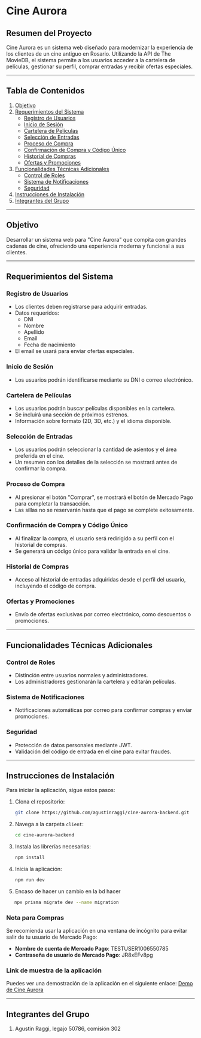 # Cine Aurora

## Resumen del Proyecto

Cine Aurora es un sistema web diseñado para modernizar la experiencia de los clientes de un cine antiguo en Rosario. Utilizando la API de The MovieDB, el sistema permite a los usuarios acceder a la cartelera de películas, gestionar su perfil, comprar entradas y recibir ofertas especiales.

---

## Tabla de Contenidos

1. [Objetivo](#objetivo)
2. [Requerimientos del Sistema](#requerimientos-del-sistema)
   - [Registro de Usuarios](#registro-de-usuarios)
   - [Inicio de Sesión](#inicio-de-sesión)
   - [Cartelera de Películas](#cartelera-de-películas)
   - [Selección de Entradas](#selección-de-entradas)
   - [Proceso de Compra](#proceso-de-compra)
   - [Confirmación de Compra y Código Único](#confirmación-de-compra-y-código-único)
   - [Historial de Compras](#historial-de-compras)
   - [Ofertas y Promociones](#ofertas-y-promociones)
3. [Funcionalidades Técnicas Adicionales](#funcionalidades-técnicas-adicionales)
   - [Control de Roles](#control-de-roles)
   - [Sistema de Notificaciones](#sistema-de-notificaciones)
   - [Seguridad](#seguridad)
4. [Instrucciones de Instalación](#instrucciones-de-instalación)
5. [Integrantes del Grupo](#integrantes-del-grupo)

---

## Objetivo

Desarrollar un sistema web para "Cine Aurora" que compita con grandes cadenas de cine, ofreciendo una experiencia moderna y funcional a sus clientes.

---

## Requerimientos del Sistema

### Registro de Usuarios

- Los clientes deben registrarse para adquirir entradas.
- Datos requeridos:
  - DNI
  - Nombre
  - Apellido
  - Email
  - Fecha de nacimiento
- El email se usará para enviar ofertas especiales.

### Inicio de Sesión

- Los usuarios podrán identificarse mediante su DNI o correo electrónico.

### Cartelera de Películas

- Los usuarios podrán buscar películas disponibles en la cartelera.
- Se incluirá una sección de próximos estrenos.
- Información sobre formato (2D, 3D, etc.) y el idioma disponible.

### Selección de Entradas

- Los usuarios podrán seleccionar la cantidad de asientos y el área preferida en el cine.
- Un resumen con los detalles de la selección se mostrará antes de confirmar la compra.

### Proceso de Compra

- Al presionar el botón "Comprar", se mostrará el botón de Mercado Pago para completar la transacción.
- Las sillas no se reservarán hasta que el pago se complete exitosamente.

### Confirmación de Compra y Código Único

- Al finalizar la compra, el usuario será redirigido a su perfil con el historial de compras.
- Se generará un código único para validar la entrada en el cine.

### Historial de Compras

- Acceso al historial de entradas adquiridas desde el perfil del usuario, incluyendo el código de compra.

### Ofertas y Promociones

- Envío de ofertas exclusivas por correo electrónico, como descuentos o promociones.

---

## Funcionalidades Técnicas Adicionales

### Control de Roles

- Distinción entre usuarios normales y administradores.
- Los administradores gestionarán la cartelera y editarán películas.

### Sistema de Notificaciones

- Notificaciones automáticas por correo para confirmar compras y enviar promociones.

### Seguridad

- Protección de datos personales mediante JWT.
- Validación del código de entrada en el cine para evitar fraudes.

---

## Instrucciones de Instalación

Para iniciar la aplicación, sigue estos pasos:

1. Clona el repositorio:
   ```bash
   git clone https://github.com/agustinraggi/cine-aurora-backend.git
   ```

2. Navega a la carpeta `client`:
   ```bash
   cd cine-aurora-backend
   ```

3. Instala las librerías necesarias:
   ```bash
   npm install
   ```

4. Inicia la aplicación:
   ```bash
   npm run dev
   ```
5. Encaso de hacer un cambio en la bd hacer 
 ```bash
    npx prisma migrate dev --name migration
   ```

### Nota para Compras

Se recomienda usar la aplicación en una ventana de incógnito para evitar salir de tu usuario de Mercado Pago:

- **Nombre de cuenta de Mercado Pago**: TESTUSER1006550785
- **Contraseña de usuario de Mercado Pago**: JR8xEFv8pg

### Link de muestra de la aplicación

Puedes ver una demostración de la aplicación en el siguiente enlace:
[Demo de Cine Aurora](https://drive.google.com/drive/folders/1KNipmQ1gqdZNKFnduNhWCk5B5zVscSgy?usp=drive_link)

---

## Integrantes del Grupo

1. Agustin Raggi, legajo 50786, comisión 302
